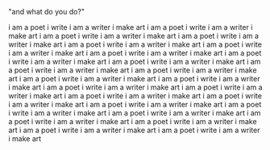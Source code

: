 "and what do you do?"

i am a poet i write i am a writer i make art
i am a poet i write i am a writer i make art
i am a poet i write i am a writer i make art
i am a poet i write i am a writer i make art
i am a poet i write i am a writer i make art
i am a poet i write i am a writer i make art
i am a poet i write i am a writer i make art
i am a poet i write i am a writer i make art
i am a poet i write i am a writer i make art
i am a poet i write i am a writer i make art
i am a poet i write i am a writer i make art
i am a poet i write i am a writer i make art
i am a poet i write i am a writer i make art
i am a poet i write i am a writer i make art
i am a poet i write i am a writer i make art
i am a poet i write i am a writer i make art
i am a poet i write i am a writer i make art
i am a poet i write i am a writer i make art
i am a poet i write i am a writer i make art
i am a poet i write i am a writer i make art
i am a poet i write i am a writer i make art
i am a poet i write i am a writer i make art
i am a poet i write i am a writer i make art
i am a poet i write i am a writer i make art